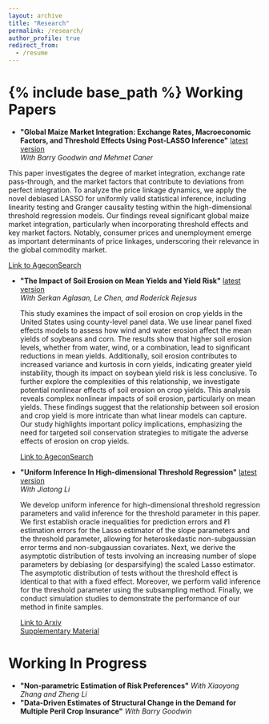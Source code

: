 ```yaml
---
layout: archive
title: "Research"
permalink: /research/
author_profile: true
redirect_from:
  - /resume
---
```


{% include base_path %}
Working Papers
======
* __"Global Maize Market Integration: Exchange Rates, Macroeconomic Factors, and Threshold Effects Using Post-LASSO Inference"__ [latest version](https://hongqiangyan.github.io/files/Yan_Goodwin_Caner_Integration_Maize_Markets.pdf)  
  *With Barry Goodwin and Mehmet Caner*  

 This paper investigates the degree of market integration, exchange rate pass-through, and the market factors that contribute to deviations from perfect integration. To analyze the price linkage dynamics, we apply the novel debiased LASSO for uniformly valid statistical inference, including linearity testing and Granger causality testing within the high-dimensional threshold regression models. Our findings reveal significant global maize market integration, particularly when incorporating threshold effects and key market factors. Notably, consumer prices and unemployment emerge as important determinants of price linkages, underscoring their relevance in the global commodity market.
 
  [Link to AgeconSearch](https://ageconsearch.umn.edu/record/335707?ln=en&v=pdf)  
  
* __"The Impact of Soil Erosion on Mean Yields and Yield Risk"__ [latest version](https://hongqiangyan.github.io/files/Yan_Aglasan_Chen_Rejesus_Erosion_Yield.pdf)  
  *With Serkan Aglasan, Le Chen, and Roderick Rejesus*  

  This study examines the impact of soil erosion on crop yields in the United States using county-level panel data. We use linear panel fixed effects models to assess how wind and water erosion affect the mean yields of soybeans and corn. The results show that higher soil erosion levels, whether from water, wind, or a combination, lead to significant reductions in mean yields. Additionally, soil erosion contributes to increased variance and kurtosis in corn yields, indicating greater yield instability, though its impact on soybean yield risk is less conclusive. To further explore the complexities of this relationship, we investigate potential nonlinear effects of soil erosion on crop yields. This analysis reveals complex nonlinear impacts of soil erosion, particularly on mean yields. These findings suggest that the relationship between soil erosion and crop yield is more intricate than what linear models can capture. Our study highlights important policy implications, emphasizing the need for targeted soil conservation strategies to mitigate the adverse effects of erosion on crop yields.
  
  [Link to AgeconSearch](https://ageconsearch.umn.edu/record/343580?ln=en&v=pdf)
  
* __"Uniform Inference In High-dimensional Threshold Regression"__ [latest version](https://hongqiangyan.github.io/files/Li_Yan_LASSO_Threshold.pdf)  
  *With Jiatong Li*  

  We develop uniform inference for high-dimensional threshold regression parameters and valid inference for the threshold parameter in this paper. We first establish oracle inequalities for prediction errors and ℓ1 estimation errors for the Lasso estimator of the slope parameters and the threshold parameter, allowing for heteroskedastic non-subgaussian error terms and non-subgaussian covariates. Next, we derive the asymptotic distribution of tests involving an increasing number of slope parameters by debiasing (or desparsifying) the scaled Lasso estimator. The asymptotic distribution of tests without the threshold effect is identical to that with a fixed effect. Moreover, we perform valid inference for the threshold parameter using the subsampling method. Finally, we conduct simulation studies to demonstrate the performance of our method in finite samples.
  
  [Link to Arxiv](https://arxiv.org/abs/2404.08105)  
[Supplementary Material](https://github.com/hongqiangyan/desparsified_Lasso_threshold_reg)

Working In Progress
======
* __"Non-parametric Estimation of Risk Preferences"__ 
*With Xiaoyong Zhang and Zheng Li*  
* __"Data-Driven Estimates of Structural Change in the Demand for Multiple Peril Crop Insurance"__ 
*With Barry Goodwin*  
